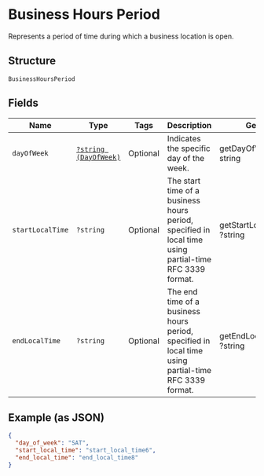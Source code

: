 
# Business Hours Period

Represents a period of time during which a business location is open.

## Structure

`BusinessHoursPeriod`

## Fields

| Name | Type | Tags | Description | Getter | Setter |
|  --- | --- | --- | --- | --- | --- |
| `dayOfWeek` | [`?string (DayOfWeek)`](/doc/models/day-of-week.md) | Optional | Indicates the specific day  of the week. | getDayOfWeek(): ?string | setDayOfWeek(?string dayOfWeek): void |
| `startLocalTime` | `?string` | Optional | The start time of a business hours period, specified in local time using partial-time<br>RFC 3339 format. | getStartLocalTime(): ?string | setStartLocalTime(?string startLocalTime): void |
| `endLocalTime` | `?string` | Optional | The end time of a business hours period, specified in local time using partial-time<br>RFC 3339 format. | getEndLocalTime(): ?string | setEndLocalTime(?string endLocalTime): void |

## Example (as JSON)

```json
{
  "day_of_week": "SAT",
  "start_local_time": "start_local_time6",
  "end_local_time": "end_local_time8"
}
```

